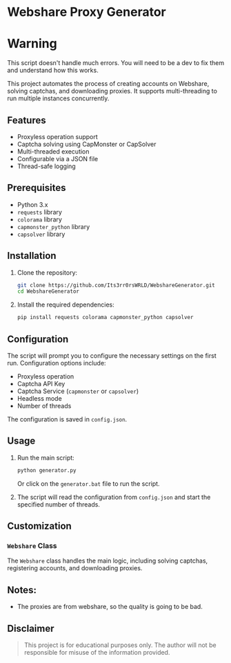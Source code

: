 # Webshare Proxy Generator

# Warning

This script doesn't handle much errors. You will need to be a dev to fix them and understand how this works.

This project automates the process of creating accounts on Webshare, solving captchas, and downloading proxies. It supports multi-threading to run multiple instances concurrently.

## Features

- Proxyless operation support
- Captcha solving using CapMonster or CapSolver
- Multi-threaded execution
- Configurable via a JSON file
- Thread-safe logging

## Prerequisites

- Python 3.x
- `requests` library
- `colorama` library
- `capmonster_python` library
- `capsolver` library

## Installation

1. Clone the repository:

   ```sh
   git clone https://github.com/Its3rr0rsWRLD/WebshareGenerator.git
   cd WebshareGenerator
   ```

2. Install the required dependencies:
   ```sh
   pip install requests colorama capmonster_python capsolver
   ```

## Configuration

The script will prompt you to configure the necessary settings on the first run. Configuration options include:

- Proxyless operation
- Captcha API Key
- Captcha Service (`capmonster` or `capsolver`)
- Headless mode
- Number of threads

The configuration is saved in `config.json`.

## Usage

1. Run the main script:

   ```sh
   python generator.py
   ```

   Or click on the `generator.bat` file to run the script.

2. The script will read the configuration from `config.json` and start the specified number of threads.

## Customization

### `Webshare` Class

The `Webshare` class handles the main logic, including solving captchas, registering accounts, and downloading proxies.

## Notes:

- The proxies are from webshare, so the quality is going to be bad.

## Disclaimer

> This project is for educational purposes only. The author will not be responsible for misuse of the information provided.
